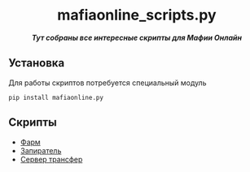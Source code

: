<h1 align="center">
  <br>
  mafiaonline_scripts.py
  <br>
</h1>
<p align="center">
    <em><b>Тут собраны все интересные скрипты для Мафии Онлайн</b></em>
</p>

## Установка
Для работы скриптов потребуется специальный модуль
```shell
pip install mafiaonline.py
```

## Скрипты
* [Фарм](https://github.com/ZakovskiyScripts/mafiaonline_scripts.py/tree/main/farm)
* [Запиратель](https://github.com/ZakovskiyScripts/mafiaonline_scripts.py/tree/main/closer)
* [Сервер трансфер](https://github.com/ZakovskiyScripts/mafiaonline_scripts.py/tree/main/servertransfer)
